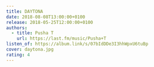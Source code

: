 ```yaml
---
title: DAYTONA
date: 2018-08-08T13:00:00+0100
release: 2018-05-25T12:00:00+0100
authors:
  - title: Pusha T
    url: https://last.fm/music/Pusha+T
listen_of: https://album.link/s/07bIdDDe3I3hhWpxU6tuBp
cover: daytona.jpg
rating: 4
---
```


